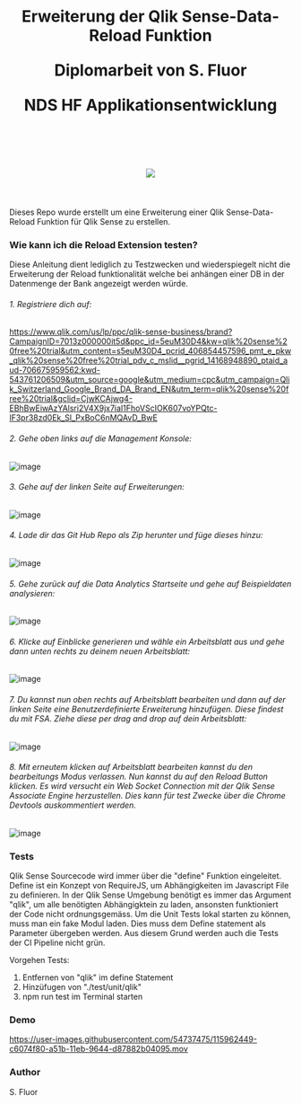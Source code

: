 <h1 align="center">
  <p="#">Erweiterung der Qlik Sense-Data-Reload Funktion</p>
  <p="##">Diplomarbeit von S. Fluor</p>
  <p="##">NDS HF Applikationsentwicklung</p>
  <br><br>
  <img src="https://www.ibw.ch/themes/custom/ibw/logo.png">
  <br><br>
</h1>
Dieses Repo wurde erstellt um eine Erweiterung einer Qlik Sense-Data-Reload Funktion für Qlik Sense zu erstellen.



### Wie kann ich die Reload Extension testen?

Diese Anleitung dient lediglich zu Testzwecken und wiederspiegelt nicht die Erweiterung der Reload funktionalität welche bei anhängen einer DB in der Datenmenge der Bank angezeigt werden würde.

###### 1. Registriere dich auf:

https://www.qlik.com/us/lp/ppc/qlik-sense-business/brand?CampaignID=7013z000000it5d&ppc_id=5euM30D4&kw=qlik%20sense%20free%20trial&utm_content=s5euM30D4_pcrid_406854457596_pmt_e_pkw_qlik%20sense%20free%20trial_pdv_c_mslid__pgrid_14168948890_ptaid_aud-706675959562:kwd-543761206509&utm_source=google&utm_medium=cpc&utm_campaign=Qlik_Switzerland_Google_Brand_DA_Brand_EN&utm_term=qlik%20sense%20free%20trial&gclid=CjwKCAjwg4-EBhBwEiwAzYAlsri2V4X9jx7iaI1FhoVScIOK607voYPQtc-lF3pr38zd0Ek_Sl_PxBoC6nMQAvD_BwE

###### 2. Gehe oben links auf die Management Konsole:

![image](https://user-images.githubusercontent.com/54737475/115962619-9278f500-a51c-11eb-860f-5e23b6e29ddc.png)

###### 3. Gehe auf der linken Seite auf Erweiterungen:

![image](https://user-images.githubusercontent.com/54737475/115962690-e2f05280-a51c-11eb-9ebd-f93f61fd3574.png)

###### 4. Lade dir das Git Hub Repo als Zip herunter und füge dieses hinzu:

![image](https://user-images.githubusercontent.com/54737475/115962739-10d59700-a51d-11eb-967d-0c544372a477.png)

###### 5. Gehe zurück auf die Data Analytics Startseite und gehe auf Beispieldaten analysieren:

![image](https://user-images.githubusercontent.com/54737475/115963378-5004e780-a51f-11eb-8c64-1b0af5202a5d.png)

###### 6. Klicke auf Einblicke generieren und wähle ein Arbeitsblatt aus und gehe dann unten rechts zu deinem neuen Arbeitsblatt:

![image](https://user-images.githubusercontent.com/54737475/115963448-9b1efa80-a51f-11eb-8662-4c421ad96048.png)

###### 7. Du kannst nun oben rechts auf Arbeitsblatt bearbeiten und dann auf der linken Seite eine Benutzerdefinierte Erweiterung hinzufügen. Diese findest du mit FSA. Ziehe diese per drag and drop auf dein Arbeitsblatt:

![image](https://user-images.githubusercontent.com/54737475/115963523-f94bdd80-a51f-11eb-8e9e-15ce1340e4fd.png)

###### 8. Mit erneutem klicken auf Arbeitsblatt bearbeiten kannst du den bearbeitungs Modus verlassen. Nun kannst du auf den Reload Button klicken. Es wird versucht ein Web Socket Connection mit der Qlik Sense Associate Engine herzustellen. Dies kann für test Zwecke über die Chrome Devtools auskommentiert werden.

![image](https://user-images.githubusercontent.com/54737475/115963712-e554ab80-a520-11eb-87f8-dcbc541a245a.png)

### Tests
Qlik Sense Sourcecode wird immer über die "define" Funktion eingeleitet. Define ist ein Konzept von RequireJS, um Abhängigkeiten im Javascript File zu definieren. In der Qlik Sense Umgebung benötigt es immer das Argument "qlik", um alle benötigten Abhängigktein zu laden, ansonsten funktioniert der Code nicht ordnungsgemäss.
Um die Unit Tests lokal starten zu können, muss man ein fake Modul laden. Dies muss dem Define statement als Parameter übergeben werden.
Aus diesem Grund werden auch die Tests der CI Pipeline nicht grün.

Vorgehen Tests:
1. Entfernen von "qlik" im define Statement
2. Hinzüfugen von "./test/unit/qlik"
3. npm run test im Terminal starten


### Demo

https://user-images.githubusercontent.com/54737475/115962449-c6074f80-a51b-11eb-9644-d87882b04095.mov


### Author

S. Fluor

